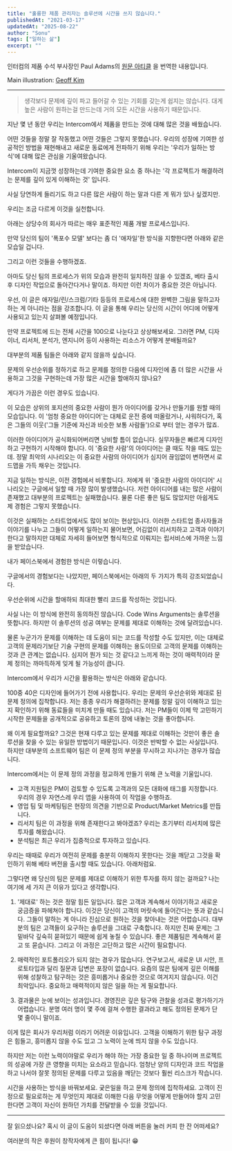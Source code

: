 ```yaml
---
title: "훌륭한 제품 관리자는 솔루션에 시간을 쓰지 않습니다."
publishedAt: "2021-03-17"
updatedAt: "2025-08-22"
author: "Sonu"
tags: ["일하는 삶"]
excerpt: ""
---
```



인터컴의 제품 수석 부사장인 Paul Adams의  [원문 아티클](https://www.intercom.com/blog/great-product-managers-dont-spend-time-on-solutions/) 을 번역한 내용입니다.


Main illustration:  [Geoff Kim](http://www.geoffjkim.com/) 


---

> 생각보다 문제에 깊이 파고 들어갈 수 있는 기회를 갖는게 쉽지는 않습니다.
> 대게 높은 사람이 원하는걸 만드는데 거의 모든 시간을 사용하기 때문입니다.

지난 몇 년 동안 우리는 Intercom에서 제품을 만드는 것에 대해 많은 것을 배웠습니다.


어떤 것들을 정말 잘 작동했고 어떤 것들은 그렇지 못했습니다. 우리의 성장에 기여한 성공적인 방법을 재현해내고 새로운 동료에게 전파하기 위해 우리는 '우리가 일하는 방식'에 대해 많은 관심을 기울여왔습니다.


Intercom이 지금껏 성장하는데 기여한 중요한 요소 중 하나는 '각 프로젝트가 해결하려는 문제를 깊이 있게 이해하는 것' 입니다.


사실 당연하게 들리기도 하고 다른 많은 사람이 하는 말과 다른 게 뭐가 있나 싶겠지만.


우리는 조금 다르게 이것을 실천합니다.


아래는 상당수의 회사가 따르는 매우 표준적인 제품 개발 프로세스입니다.





만약 당신의 팀이 '폭포수 모델' 보다는 좀 더 '애자일'한 방식을 지향한다면 아래와 같은 모습일 겁니다.





그리고 이런 것들을 수행하겠죠.





아마도 당신 팀의 프로세스가 위의 모습과 완전히 일치하진 않을 수 있겠죠, 베타 출시 후 디자인 작업으로 돌아간다거나 말이죠. 하지만 이런 차이가 중요한 것은 아닙니다.


우선, 이 글은 애자일/린/스크럼/기타 등등의 프로세스에 대한 완벽한 그림을 말하고자 하는 게 아니라는 점을 강조합니다. 이 글을 통해 우리는 당신의 시간이 어디에 어떻게 사용되고 있는지 살펴볼 예정입니다.


만약 프로젝트에 드는 전체 시간을 100으로 나눈다고 상상해보세요. 그러면 PM, 디자이너, 리서처, 분석가, 엔지니어 등이 사용하는 리소스가 어떻게 분배될까요?


대부분의 제품 팀들은 아래와 같지 않을까 싶습니다.





문제의 우선순위를 정하기로 하고 문제를 정의한 다음에 디자인에 좀 더 많은 시간을 사용하고 그것을 구현하는데 가장 많은 시간을 할애하지 않나요?


게다가 가끔은 이런 경우도 있습니다.





이 모습은 상위의 포지션의 중요한 사람이 뭔가 아이디어를 갖거나 만들기를 원할 때의 모습입니다. 이 '엄청 중요한 아이디어'는 대체로 운전 중에 떠올랐거나, 샤워하다가, 혹은 그들의 이웃('그들 기준에 자신과 비슷한 보통 사람들')으로 부터 얻는 경우가 많죠.


이러한 아이디어가 공식화되어버리면 낭비할 틈이 없습니다. 실무자들은 빠르게 디자인하고 구현하기 시작해야 합니다. 이 '중요한 사람'의 아이디어는 클 때도 작을 때도 있는데. 정말 최악의 시나리오는 이 중요한 사람의 아이디어가 심지어 끊임없이 변하면서 로드맵을 가득 채우는 것입니다.


지금 일하는 방식은, 이전 경험에서 비롯합니다. 저에게 위 '중요한 사람의 아이디어' 시나리오는 구글에서 일할 때 가장 많이 발생했습니다. 저런 아이디어를 내는 많은 사람이 존재했고 대부분의 프로젝트는 실패했습니다. 물론 다른 좋은 팀도 많았지만 아쉽게도 제 경험은 그렇지 못했습니다.


이것은 실패하는 스타트업에서도 많이 보이는 현상입니다. 이러한 스타트업 종사자들과 이야기를 나누고 그들이 어떻게 일하는지 물어보면, 어김없이 리서치하고 고객과 이야기한다고 말하지만 대체로 자세히 들어보면 형식적으로 이뤄지는 립서비스에 가까운 느낌을 받았습니다.


내가 페이스북에서 경험한 방식은 이렇습니다.





구글에서의 경험보다는 나았지만, 페이스북에서는 아래의 두 가지가 특히 강조되었습니다.


우선순위에 시간을 할애하되 최대한 빨리 코드를 작성하는 것입니다.


사실 나는 이 방식에 완전히 동의하진 않습니다. Code Wins Arguments는 솔루션을 뜻합니다. 하지만 이 솔루션의 성공 여부는 문제를 제대로 이해하는 것에 달려있습니다.


물론 누군가가 문제를 이해하는 데 도움이 되는 코드를 작성할 수도 있지만, 이는 대체로 고객의 문제라기보단 기술 구현의 문제를 이해하는 용도이므로 고객의 문제를 이해하는 것과 큰 관계는 없습니다. 심지어 뭔가 되는 것 같다고 느끼게 하는 것이 매력적이라 문제 정의는 까마득하게 잊게 될 가능성이 큽니다.


Intercom에서 우리가 시간을 활용하는 방식은 아래와 같습니다.





100중 40은 디자인에 들어가기 전에 사용합니다. 우리는 문제의 우선순위와 제대로 된 문제 정의에 집착합니다. 저는 종종 우리가 해결하려는 문제를 정말 깊이 이해하고 있는지 확인하기 위해 동료들을 미치게 만들 때도 있습니다. 저는 PM들이 이제 막 고민하기 시작한 문제들을 공개적으로 공유하고 토론의 장에 내놓는 것을 좋아합니다.


왜 이게 필요할까요? 그것은 현재 다루고 있는 문제를 제대로 이해하는 것만이 좋은 솔루션을 찾을 수 있는 유일한 방법이기 때문입니다. 이것은 반박할 수 없는 사실입니다. 하지만 대부분의 소프트웨어 팀은 이 문제 정의 부분을 무시하고 지나가는 경우가 많습니다.


Intercom에서는 이 문제 정의 과정을 정교하게 만들기 위해 큰 노력을 기울입니다.

- 고객 지원팀은 PM이 검토할 수 있도록 고객과의 모든 대화에 태그를 지정합니다. 우리의 경우 자연스레 우리 앱을 사용하여 이 작업을 수행하죠.
- 영업 팀 및 마케팅팀은 현장의 의견을 기반으로 Product/Market Metrics를 만듭니다.
- 리서치 팀은 이 과정을 위해 존재한다고 봐야겠죠? 우리는 초기부터 리서치에 많은 투자를 해왔습니다.
- 분석팀은 최근 우리가 집중적으로 투자하고 있습니다.

우리는 때때로 우리가 여전히 문제를 충분히 이해하지 못한다는 것을 깨닫고 그것을 확인하기 위해 베타 버전을 출시할 때도 있습니다. 아래처럼요.





그렇다면 왜 당신의 팀은 문제를 제대로 이해하기 위한 투자를 하지 않는 걸까요? 나는 여기에 세 가지 큰 이유가 있다고 생각합니다.


1. '제대로' 하는 것은 정말 힘든 일입니다. 많은 고객과 계속해서 이야기하고 새로운 궁금증을 파헤쳐야 합니다. 이것은 당신이 고객의 머릿속에 들어간다는 뜻과 같습니다. 그들이 말하는 게 아니라 진심으로 원하는 것을 찾아내는 것은 어렵습니다. 대부분의 팀은 고객들이 요구하는 솔루션을 그대로 구축합니다. 하지만 진짜 문제는 그 밑바닥 깊숙히 묻혀있기 때문에 쉽게 놓칠 수 있습니다. 좋은 제품팀은 계속해서 묻고 또 묻습니다. 그리고 이 과정은 고단하고 많은 시간이 필요합니다.


2. 매력적인 포트폴리오가 되지 않는 경우가 많습니다. 연구보고서, 새로운 UI 시안, 프로토타입과 달리 질문과 답변은 포장이 없습니다. 요즘의 많은 팀에게 깊은 이해를 위해 성찰하고 탐구하는 것은 흥미롭거나 중요한 것으로 여겨지지 않습니다. 이건 최악입니다. 중요하고 매력적이지 않은 일을 하는 게 필요합니다.


3. 결과물은 눈에 보이는 성과입니다. 경영진은 깊은 탐구와 관찰을 성과로 평가하기가 어렵습니다. 분명 여러 명이 몇 주에 걸쳐 수행한 결과라고 해도 정의된 문제가 단 몇 줄이니 말이죠.


이게 많은 회사가 우리처럼 이라기 어려운 이유입니다. 고객을 이해하기 위한 탐구 과정은 힘들고, 흥미롭지 않을 수도 있고 그 노력이 눈에 띄지 않을 수도 있습니다.


하지만 저는 이런 노력이야말로 우리가 해야 하는 가장 중요한 일 중 하나이며 프로젝트의 성공에 가장 큰 영향을 미치는 요소라고 믿습니다. 엄청난 양의 디자인과 코드 작업을 하고 나서야 잘못 정의된 문제를 다루고 있음을 깨닫는 것보다 훨씬 리스크가 작습니다.


시간을 사용하는 방식을 바꿔보세요. 궂은일을 하고 문제 정의에 집착하세요. 고객이 진정으로 필요로하는 게 무엇인지 제대로 이해한 다음 무엇을 어떻게 만들어야 할지 고민한다면 고객이 자신이 원하던 가치를 전달받을 수 있을 것입니다.


---


잘 읽으셨나요? 혹시 이 글이 도움이 되셨다면 아래 버튼을 눌러 커피 한 잔 어떠세요?


여러분의 작은 후원이 창작자에게 큰 힘이 됩니다! 😁

